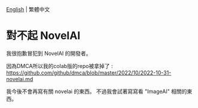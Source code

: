 [English]((README.md)) | 繁體中文
# 對不起 NovelAI
我很抱歉冒犯到 NovelAI 的開發者。

因為DMCA所以我的colab版的repo被拿掉了 : https://github.com/github/dmca/blob/master/2022/10/2022-10-31-novelai.md

我今後不會再寫有關 novelai 的東西。 不過我會試著寫寫看 "ImageAI" 相關的東西。
